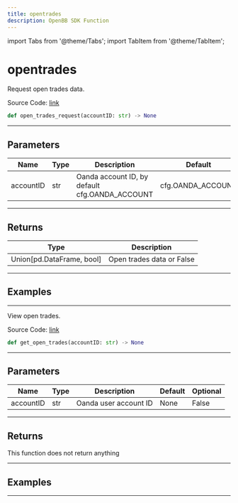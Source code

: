 ```yaml
---
title: opentrades
description: OpenBB SDK Function
---
```


import Tabs from '@theme/Tabs';
import TabItem from '@theme/TabItem';

# opentrades

<Tabs>
<TabItem value="model" label="Model" default>

Request open trades data.

Source Code: [link](https://github.com/OpenBB-finance/OpenBBTerminal/tree/main/openbb_terminal/forex/oanda/oanda_model.py#L470)

```python
def open_trades_request(accountID: str) -> None
```
---

## Parameters

| Name | Type | Description | Default | Optional |
| ---- | ---- | ----------- | ------- | -------- |
| accountID | str | Oanda account ID, by default cfg.OANDA_ACCOUNT | cfg.OANDA_ACCOUNT | True |

---

## Returns

| Type | Description |
| ---- | ----------- |
| Union[pd.DataFrame, bool] | Open trades data or False |

---

## Examples

---



</TabItem>
<TabItem value="view" label="View">

View open trades.

Source Code: [link](https://github.com/OpenBB-finance/OpenBBTerminal/tree/main/openbb_terminal/forex/oanda/oanda_view.py#L252)

```python
def get_open_trades(accountID: str) -> None
```
---

## Parameters

| Name | Type | Description | Default | Optional |
| ---- | ---- | ----------- | ------- | -------- |
| accountID | str | Oanda user account ID | None | False |

---

## Returns

This function does not return anything

---

## Examples

---



</TabItem>
</Tabs>